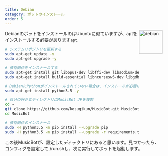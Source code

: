 ```yaml
---
title: Debian
category: ボットのインストール
order: 5
---
```


<img class="doc-img" src="{{ site.baseurl }}/images/debian.png" alt="debian" style="width: 75px; float: right;"/>

DebianのボットをインストールのはUbuntuに似ていますが、aptをインストールする必要があります`apt`.

~~~ bash
# システムリポジトリを更新する
sudo apt-get update -y
sudo apt-get upgrade -y

# 依存関係をインストールする 
sudo apt-get install git libopus-dev libffi-dev libsodium-dev ffmpeg -y
sudo apt-get install build-essential libncursesw5-dev libgdbm-dev libc6-dev zlib1g-dev libsqlite3-dev tk-dev libssl-dev openssl -y

# DebianにPythonがインストールされていない場合は、インストールが必要になります。
sudo apt-get install python3.5 -y

# 自分の好きなディレクトリにMusicBot JPを複製
cd ~
git clone https://github.com/kosugikun/MusicBot.git MusicBot -b master
cd MusicBot

# 依存関係のインストール
sudo -H python3.5 -m pip install --upgrade pip
sudo -H python3.5 -m pip install --upgrade -r requirements.txt
~~~

この後MusicBotが、設定したディテクトリにあると思います。見つかったら、コンフィグを設定して./run.shし、次に実行してボットを起動します。
